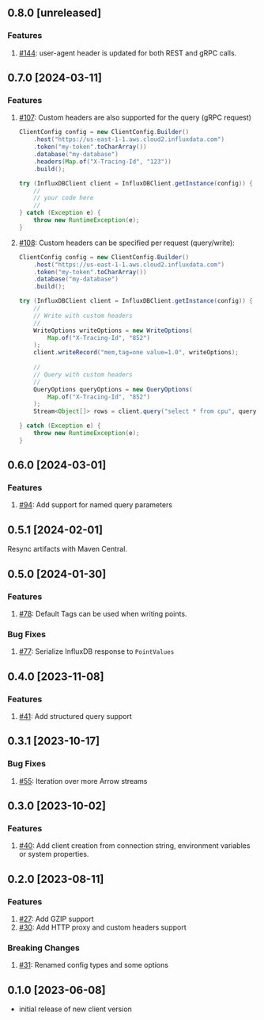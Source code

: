## 0.8.0 [unreleased]

### Features 

1. [#144](https://github.com/InfluxCommunity/influxdb3-java/pull/133): user-agent header is updated for both REST and gRPC calls.

## 0.7.0 [2024-03-11]

### Features

1. [#107](https://github.com/InfluxCommunity/influxdb3-java/pull/107): Custom headers are also supported for the query (gRPC request)

    ```java
    ClientConfig config = new ClientConfig.Builder()
        .host("https://us-east-1-1.aws.cloud2.influxdata.com")
        .token("my-token".toCharArray())
        .database("my-database")
        .headers(Map.of("X-Tracing-Id", "123"))
        .build();
    
    try (InfluxDBClient client = InfluxDBClient.getInstance(config)) {
        //
        // your code here
        //
    } catch (Exception e) {
        throw new RuntimeException(e);
    } 
    ```

1. [#108](https://github.com/InfluxCommunity/influxdb3-java/pull/108): Custom headers can be specified per request (query/write):

    ```java
    ClientConfig config = new ClientConfig.Builder()
        .host("https://us-east-1-1.aws.cloud2.influxdata.com")
        .token("my-token".toCharArray())
        .database("my-database")
        .build();
    
    try (InfluxDBClient client = InfluxDBClient.getInstance(config)) {
        //
        // Write with custom headers
        //
        WriteOptions writeOptions = new WriteOptions(
            Map.of("X-Tracing-Id", "852")
        );
        client.writeRecord("mem,tag=one value=1.0", writeOptions);
        
        //
        // Query with custom headers
        //
        QueryOptions queryOptions = new QueryOptions(
            Map.of("X-Tracing-Id", "852")
        );
        Stream<Object[]> rows = client.query("select * from cpu", queryOptions);
   
    } catch (Exception e) {
        throw new RuntimeException(e);
    } 
    ```

## 0.6.0 [2024-03-01]

### Features

1. [#94](https://github.com/InfluxCommunity/influxdb3-java/pull/94): Add support for named query parameters

## 0.5.1 [2024-02-01]

Resync artifacts with Maven Central.

## 0.5.0 [2024-01-30]

### Features

1. [#78](https://github.com/InfluxCommunity/influxdb3-java/pull/78): Default Tags can be used when writing points.

### Bug Fixes

1. [#77](https://github.com/InfluxCommunity/influxdb3-java/pull/77): Serialize InfluxDB response to `PointValues`

## 0.4.0 [2023-11-08]

### Features

1. [#41](https://github.com/InfluxCommunity/influxdb3-java/pull/41): Add structured query support

## 0.3.1 [2023-10-17]

### Bug Fixes

1. [#55](https://github.com/InfluxCommunity/influxdb3-java/pull/55): Iteration over more Arrow streams

## 0.3.0 [2023-10-02]

### Features

1. [#40](https://github.com/InfluxCommunity/influxdb3-java/pull/40): Add client creation from connection string,
environment variables or system properties.

## 0.2.0 [2023-08-11]

### Features

1. [#27](https://github.com/InfluxCommunity/influxdb3-java/pull/27): Add GZIP support
1. [#30](https://github.com/InfluxCommunity/influxdb3-java/pull/30): Add HTTP proxy and custom headers support

### Breaking Changes

1. [#31](https://github.com/InfluxCommunity/influxdb3-java/pull/31): Renamed config types and some options

## 0.1.0 [2023-06-08]

- initial release of new client version
